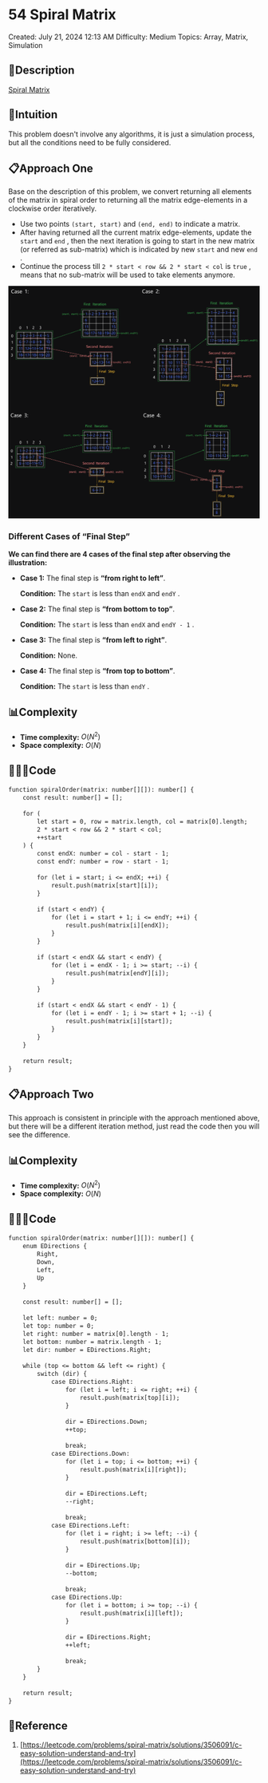 # 54 Spiral Matrix

Created: July 21, 2024 12:13 AM
Difficulty: Medium
Topics: Array, Matrix, Simulation

## 📖Description

[Spiral Matrix](https://leetcode.com/problems/spiral-matrix/description/)

## 🤔Intuition

This problem doesn't involve any algorithms, it is just a simulation process, but all the conditions need to be fully considered.

## 📋Approach One

Base on the description of this problem, we convert returning all elements of the matrix in spiral order to returning all the matrix edge-elements in a clockwise order iteratively. 

- Use two points `(start, start)` and `(end, end)` to indicate a matrix.
- After having returned all the current matrix edge-elements, update the `start` and `end` , then the next iteration is going to start in the new matrix (or referred as sub-matrix) which is indicated by new `start` and new `end` .
- Continue the process till `2 * start < row && 2 * start < col` is `true` , means that no sub-matrix will be used to take elements anymore.

![SpiralMarix](./SpiralMarix.png)

### Different Cases of “Final Step”

**We can find there are 4 cases of the final step after observing the illustration:**

- **Case 1:** The final step is **“from right to left”**.
    
    **Condition:** The `start` is less than `endX` and `endY` .
    
- **Case 2:** The final step is **“from bottom to top”**.
    
    **Condition:** The `start` is less than `endX` and `endY - 1` .
    
- **Case 3:** The final step is **“from left to right”**.
    
    **Condition:** None.
    
- **Case 4:** The final step is **“from top to bottom”**.
    
    **Condition:** The `start` is less than  `endY` .
    

## 📊Complexity

- **Time complexity:** $O(N^2)$
- **Space complexity:** $O(N)$

## 🧑🏻‍💻Code

```tsx
function spiralOrder(matrix: number[][]): number[] {
    const result: number[] = [];

    for (
        let start = 0, row = matrix.length, col = matrix[0].length;
        2 * start < row && 2 * start < col;
        ++start
    ) {
        const endX: number = col - start - 1;
        const endY: number = row - start - 1;

        for (let i = start; i <= endX; ++i) {
            result.push(matrix[start][i]);
        }

        if (start < endY) {
            for (let i = start + 1; i <= endY; ++i) {
                result.push(matrix[i][endX]);
            }
        }

        if (start < endX && start < endY) {
            for (let i = endX - 1; i >= start; --i) {
                result.push(matrix[endY][i]);
            }
        }

        if (start < endX && start < endY - 1) {
            for (let i = endY - 1; i >= start + 1; --i) {
                result.push(matrix[i][start]);
            }
        }
    }

    return result;
}
```

## 📋Approach Two

This approach is consistent in principle with the approach mentioned above, but there will be a different iteration method, just read the code then you will see the difference.

## 📊Complexity

- **Time complexity:** $O(N^2)$
- **Space complexity:** $O(N)$

## 🧑🏻‍💻Code

```tsx
function spiralOrder(matrix: number[][]): number[] {
    enum EDirections {
        Right,
        Down,
        Left,
        Up
    }

    const result: number[] = [];

    let left: number = 0;
    let top: number = 0;
    let right: number = matrix[0].length - 1;
    let bottom: number = matrix.length - 1;
    let dir: number = EDirections.Right;

    while (top <= bottom && left <= right) {
        switch (dir) {
            case EDirections.Right:
                for (let i = left; i <= right; ++i) {
                    result.push(matrix[top][i]);
                }

                dir = EDirections.Down;
                ++top;

                break;
            case EDirections.Down:
                for (let i = top; i <= bottom; ++i) {
                    result.push(matrix[i][right]);
                }

                dir = EDirections.Left;
                --right;

                break;
            case EDirections.Left:
                for (let i = right; i >= left; --i) {
                    result.push(matrix[bottom][i]);
                }

                dir = EDirections.Up;
                --bottom;

                break;
            case EDirections.Up:
                for (let i = bottom; i >= top; --i) {
                    result.push(matrix[i][left]);
                }

                dir = EDirections.Right;
                ++left;

                break;
        }
    }

    return result;
}
```

## 🔖Reference

1. [https://leetcode.com/problems/spiral-matrix/solutions/3506091/c-easy-solution-understand-and-try](https://leetcode.com/problems/spiral-matrix/solutions/3506091/c-easy-solution-understand-and-try)